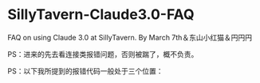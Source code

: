 # SillyTavern-Claude3.0-FAQ
FAQ on using Claude 3.0 at SillyTavern.
By March 7th＆东山小红猫＆円円円

PS：进来的先去看连接类报错问题，否则被踹了，概不负责。


PS：以下我所提到的报错代码一般处于三个位置：

